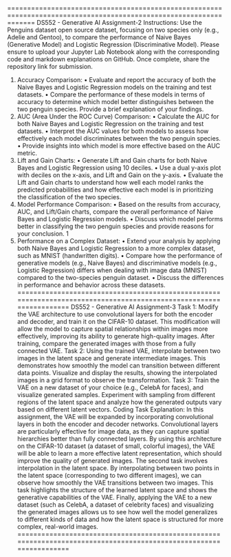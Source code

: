 ===================================================================================================================
DS552 - Generative AI
Assignment-2 Instructions:
Use the Penguins dataset open source dataset, focusing on two species only (e.g., Adelie and Gentoo), to
compare the performance of Naive Bayes (Generative Model) and Logistic Regression (Discriminative Model).
Please ensure to upload your Jupyter Lab Notebook along with the corresponding code and markdown
explanations on GitHub. Once complete, share the repository link for submission.
1. Accuracy Comparison:
• Evaluate and report the accuracy of both the Naive Bayes and Logistic Regression models on the
training and test datasets.
• Compare the performance of these models in terms of accuracy to determine which model better
distinguishes between the two penguin species. Provide a brief explanation of your findings.
2. AUC (Area Under the ROC Curve) Comparison:
• Calculate the AUC for both Naive Bayes and Logistic Regression on the training and test datasets.
• Interpret the AUC values for both models to assess how effectively each model discriminates between
the two penguin species.
• Provide insights into which model is more effective based on the AUC metric.
3. Lift and Gain Charts:
• Generate Lift and Gain charts for both Naive Bayes and Logistic Regression using 10 deciles.
• Use a dual y-axis plot with deciles on the x-axis, and Lift and Gain on the y-axis.
• Evaluate the Lift and Gain charts to understand how well each model ranks the predicted probabilities
and how effective each model is in prioritizing the classification of the two species.
4. Model Performance Comparison:
• Based on the results from accuracy, AUC, and Lift/Gain charts, compare the overall performance of
Naive Bayes and Logistic Regression models.
• Discuss which model performs better in classifying the two penguin species and provide reasons for
your conclusion.
1
5. Performance on a Complex Dataset:
• Extend your analysis by applying both Naive Bayes and Logistic Regression to a more complex dataset,
such as MNIST (handwritten digits).
• Compare how the performance of generative models (e.g., Naive Bayes) and discriminative models
(e.g., Logistic Regression) differs when dealing with image data (MNIST) compared to the two-species
penguin dataset.
• Discuss the differences in performance and behavior across these datasets.
===================================================================================================================
DS552 - Generative AI
Assignment-3
Task 1: Modify the VAE architecture to use convolutional layers for both the encoder and decoder, and
train it on the CIFAR-10 dataset. This modification will allow the model to capture spatial relationships
within images more effectively, improving its ability to generate high-quality images. After training, compare
the generated images with those from a fully connected VAE.
Task 2: Using the trained VAE, interpolate between two images in the latent space and generate intermediate
images. This demonstrates how smoothly the model can transition between different data points. Visualize
and display the results, showing the interpolated images in a grid format to observe the transformation.
Task 3: Train the VAE on a new dataset of your choice (e.g., CelebA for faces), and visualize generated
samples. Experiment with sampling from different regions of the latent space and analyze how the generated
outputs vary based on different latent vectors.
Coding Task Explanation: In this assignment, the VAE will be expanded by incorporating convolutional
layers in both the encoder and decoder networks. Convolutional layers are particularly effective for image
data, as they can capture spatial hierarchies better than fully connected layers. By using this architecture
on the CIFAR-10 dataset (a dataset of small, colorful images), the VAE will be able to learn a more effective
latent representation, which should improve the quality of generated images.
The second task involves interpolation in the latent space. By interpolating between two points in the latent
space (corresponding to two different images), we can observe how smoothly the VAE transitions between two
images. This task highlights the structure of the learned latent space and shows the generative capabilities
of the VAE.
Finally, applying the VAE to a new dataset (such as CelebA, a dataset of celebrity faces) and visualizing
the generated images allows us to see how well the model generalizes to different kinds of data and how the
latent space is structured for more complex, real-world images.
===================================================================================================================
